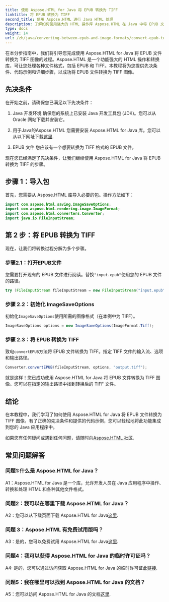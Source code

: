 ```yaml
---
title: 使用 Aspose.HTML for Java 将 EPUB 转换为 TIFF
linktitle: 将 EPUB 转换为 TIFF
second_title: 使用 Aspose.HTML 进行 Java HTML 处理
description: 了解如何使用强大的 HTML 操作库 Aspose.HTML 在 Java 中将 EPUB 文件转换为 TIFF 图像。
type: docs
weight: 14
url: /zh/java/converting-between-epub-and-image-formats/convert-epub-to-tiff/
---
```

在本分步指南中，我们将引导您完成使用 Aspose.HTML for Java 将 EPUB 文件转换为 TIFF 图像的过程。Aspose.HTML 是一个功能强大的 HTML 操作和转换库，可让您处理各种文件格式，包括 EPUB 和 TIFF。本教程将为您提供先决条件、代码示例和详细步骤，以成功将 EPUB 文件转换为 TIFF 图像。

## 先决条件

在开始之前，请确保您已满足以下先决条件：

1. Java 开发环境
确保您的系统上已安装 Java 开发工具包 (JDK)。您可以从 Oracle 网站下载并安装它。

2. 用于Java的Aspose.HTML
您需要安装 Aspose.HTML for Java 库。您可以从以下网址下载[这里](https://releases.aspose.com/html/java/).

3. EPUB 文件
您应该有一个想要转换为 TIFF 格式的 EPUB 文件。

现在您已经满足了先决条件，让我们继续使用 Aspose.HTML for Java 将 EPUB 转换为 TIFF 的步骤。

## 步骤 1：导入包

首先，您需要从 Aspose.HTML 库导入必要的包。操作方法如下：

```java
import com.aspose.html.saving.ImageSaveOptions;
import com.aspose.html.rendering.image.ImageFormat;
import com.aspose.html.converters.Converter;
import java.io.FileInputStream;
```

## 第 2 步：将 EPUB 转换为 TIFF

现在，让我们将转换过程分解为多个步骤。

### 步骤2.1：打开EPUB文件

您需要打开现有的 EPUB 文件进行阅读。替换`"input.epub"`使用您的 EPUB 文件的路径。

```java
try (FileInputStream fileInputStream = new FileInputStream("input.epub")) {
```

### 步骤 2.2：初始化 ImageSaveOptions

初始化`ImageSaveOptions`使用所需的图像格式（在本例中为 TIFF）。

```java
ImageSaveOptions options = new ImageSaveOptions(ImageFormat.Tiff);
```

### 步骤 2.3：将 EPUB 转换为 TIFF

致电`convertEPUB`方法将 EPUB 文件转换为 TIFF。指定 TIFF 文件的输入流、选项和输出路径。

```java
Converter.convertEPUB(fileInputStream, options, "output.tiff");
```

就是这样！您已成功使用 Aspose.HTML for Java 将 EPUB 文件转换为 TIFF 图像。您可以在指定的输出路径中找到转换后的 TIFF 文件。

## 结论

在本教程中，我们学习了如何使用 Aspose.HTML for Java 将 EPUB 文件转换为 TIFF 图像。有了正确的先决条件和提供的代码示例，您可以轻松地将此功能集成到您的 Java 应用程序中。

如果您有任何疑问或遇到任何问题，请随时向[Aspose.HTML 社区](https://forum.aspose.com/).

## 常见问题解答

### 问题1:什么是 Aspose.HTML for Java？

A1：Aspose.HTML for Java 是一个库，允许开发人员在 Java 应用程序中操作、转换和处理 HTML 和各种其他文件格式。

### 问题2：我可以在哪里下载 Aspose.HTML for Java？

 A2：您可以从下载页面下载 Aspose.HTML for Java[这里](https://releases.aspose.com/html/java/).

### 问题 3：Aspose.HTML 有免费试用版吗？

 A3：是的，您可以免费试用 Aspose.HTML for Java[这里](https://releases.aspose.com/).

### 问题4：我可以获得 Aspose.HTML for Java 的临时许可证吗？

 A4: 是的，您可以通过访问获取 Aspose.HTML for Java 的临时许可证[此链接](https://purchase.aspose.com/temporary-license/).

### 问题5：我在哪里可以找到 Aspose.HTML for Java 的文档？

A5：您可以访问 Aspose.HTML for Java 的文档[这里](https://reference.aspose.com/html/java/).